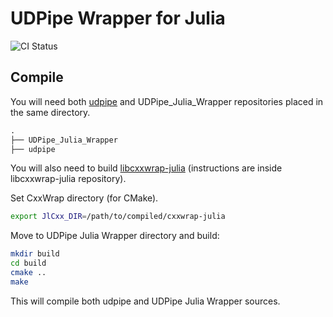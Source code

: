 # UDPipe Wrapper for Julia

![CI Status](https://api.travis-ci.org/peter-grajcar/UDPipe_Julia_Wrapper.svg)

## Compile

You will need both [udpipe](https://github.com/ufal/udpipe) and UDPipe_Julia_Wrapper repositories placed in
the same directory.

```txt
.
├── UDPipe_Julia_Wrapper
├── udpipe
```

You will also need to build [libcxxwrap-julia]( https://github.com/JuliaInterop/libcxxwrap-julia) (instructions are inside libcxxwrap-julia repository).

Set CxxWrap directory (for CMake). 

```sh
export JlCxx_DIR=/path/to/compiled/cxxwrap-julia
```

Move to UDPipe Julia Wrapper directory and build:

```sh
mkdir build
cd build
cmake ..
make 
```

This will compile both udpipe and UDPipe Julia Wrapper sources.

